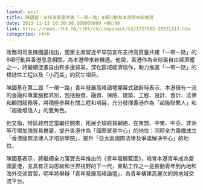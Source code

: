 ```yaml
---
layout: post
title: 陳國基：支持高質量共建「一帶一路」8項行動為本港帶來新機遇
date: 2023-11-13 10:30:06.000000000 +08:00
link: https://news.rthk.hk/rthk/ch/component/k2/1727605-20231113.htm
categories: rthk
---
```


政務司司長陳國基指出，國家主席習近平早前宣布支持高質量共建「一帶一路」的8項行動與香港息息相關，為本港帶來新機遇。他說，香港作為全球最自由經濟體之一，將繼續促進自由和多邊貿易，深化區域經濟協作，助力推進「一帶一路」的標誌性工程以及「小而美」的民生項目。

陳國基在第二屆「一帶一路」青年發展高峰論壇開幕式致辭時表示，本港擁有一流的金融和專業服務界別，包括投資、融資、保險、建築、工程、設計、會計、法律和顧問服務等，將積極參與有關工程和項目，充分發揮香港作為「超級聯繫人」和「超級增值人」的雙角色。

他又指，特區政府定當繼往開來，拓展全球經貿網絡，在東盟、中東、中亞、非洲等市場加強貿易推廣，提升香港作為「國際貿易中心」的地位；同時全力籌備成立「香港國際法律人才培訓學院」，提升「亞太區國際法律及爭議解決中心」的地位。

陳國基表示，將繼續全力落實去年推出的《青年發展藍圖》，培育本港青年成為愛國愛港，並具有正向思維和世界視野的下一代，重點工作之一是推動青年到內地和海外交流實習，明年將舉辦「青年發展高峰論壇」，為青年構建高層次的跨地域交流平台。
